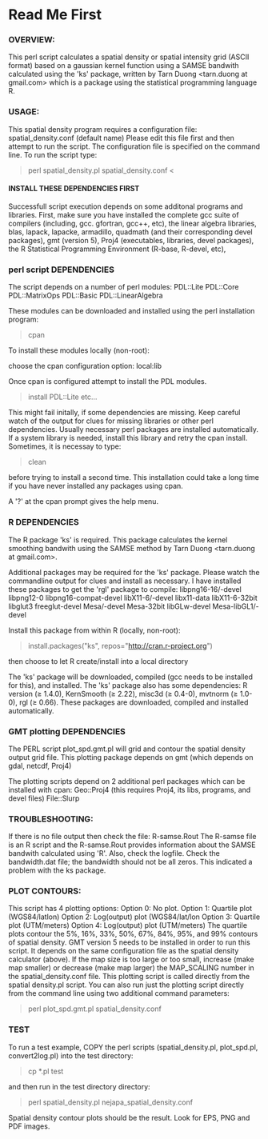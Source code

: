# Read Me First

### OVERVIEW: 
This perl script calculates a spatial density or spatial intensity grid (ASCII format) based on a gaussian kernel function using a SAMSE bandwith calculated using the 'ks' package, written by Tarn Duong <tarn.duong at gmail.com> which is a package using the statistical programming language R. 

### USAGE:  
This spatial density program requires a configuration file: spatial_density.conf (default name)
Please edit this file first and then attempt to run the script.
The configuration file is specified on the command line. To run the script type:

>perl spatial_density.pl spatial_density.conf <


#### INSTALL THESE DEPENDENCIES FIRST
Successfull script execution depends on some additonal programs and libraries. 
First, make sure you have installed the complete gcc suite of compilers (including, gcc. gfortran, gcc++, etc), the linear algebra libraries, blas, lapack, lapacke, armadillo, quadmath (and their corresponding devel packages), gmt (version 5), Proj4 (executables, libraries, devel packages), the R Statistical Programming Environment (R-base, R-devel, etc),

### perl script DEPENDENCIES 
The script depends on a number of perl modules:
PDL::Lite
PDL::Core
PDL::MatrixOps
PDL::Basic
PDL::LinearAlgebra

These modules can be downloaded and installed using the perl installation program:

>cpan

To install these modules locally (non-root):

choose the cpan configuration option: local:lib

Once cpan is configured attempt to install the PDL modules. 

>install PDL::Lite 
etc...

This might fail initally, if some dependencies are missing. Keep careful watch of the output for clues for missing libraries or other perl dependencies. Usually necessary perl packages are installed automatically. If a system library is needed, install this library and retry the cpan install. Sometimes, it is necessay to type:

>clean <module-name>
  
before trying to install a second time. This installation could take a long time if you have never installed any packages using cpan. 

A '?' at the cpan prompt gives the help menu. 

### R DEPENDENCIES
The R package 'ks' is required.
This package calculates the kernel smoothing bandwith using the SAMSE method by Tarn Duong <tarn.duong at gmail.com>. 

Additional packages may be required for the 'ks' package. Please watch the commandline output for clues and install as necessary. I have installed these packages to get the 'rgl' package to compile: 
libpng16-16/-devel
libpng12-0
libpng16-compat-devel
libX11-6/-devel
libx11-data
libX11-6-32bit
libglut3
freeglut-devel
Mesa/-devel
Mesa-32bit
libGLw-devel
Mesa-libGL1/-devel

Install this package from within R (locally, non-root):

>install.packages("ks", repos="http://cran.r-project.org")

then choose to let R create/install into a local directory

The 'ks' package will be downloaded, compiled (gcc needs to be installed for this), and installed. The 'ks' package also has some dependencies: R version (≥ 1.4.0), KernSmooth (≥ 2.22), misc3d (≥ 0.4-0), mvtnorm (≥ 1.0-0), rgl (≥ 0.66). These packages are downloaded, compiled and installed automatically.

### GMT plotting DEPENDENCIES
The PERL script plot_spd.gmt.pl will grid and contour the spatial density output grid file. This plotting package depends
on gmt (which depends on gdal, netcdf, Proj4)

The plotting scripts depend on 2 additional perl packages which can be installed with cpan:
Geo::Proj4 (this requires Proj4, its libs, programs, and devel files)
File::Slurp

### TROUBLESHOOTING:  
If there is no file output then check the file: R-samse.Rout
The R-samse file is an R script and the R-samse.Rout 
provides information about the SAMSE bandwith calculated using 'R'.
Also, check the logfile. Check the bandwidth.dat file; the bandwidth should not be all zeros. This indicated a problem with the ks package.

### PLOT CONTOURS:  
This script has 4 plotting options:
Option 0: No plot.
Option 1:  Quartile plot (WGS84/latlon)
Option 2:  Log(output) plot (WGS84/lat/lon
Option 3:  Quartile plot (UTM/meters)
Option 4:  Log(output) plot (UTM/meters)
The quartile plots contour the 5%, 16%, 33%, 50%, 67%, 84%, 95%, and 99% contours of spatial density. GMT version 5 needs to be installed in order to run this script. It depends on the same configuration file as the spatial density calculator (above). If the map size is too large or too small, increase (make map smaller) or decrease (make map larger) the MAP_SCALING number in the spatial_density.conf file. This plotting script is called directly from the spatial density.pl script. You can also run just the plotting script directly from the command line using two additional command parameters: 

>perl plot_spd.gmt.pl spatial_density.conf <your spatial denstiy output file>

### TEST 
To run a test example, COPY the perl scripts (spatial_density.pl, plot_spd.pl, convert2log.pl) into the test directory:

>cp *.pl test

and then run in the test directory directory:

>perl spatial_density.pl nejapa_spatial_density.conf

Spatial density contour plots should be the result. Look for EPS, PNG and PDF images.

